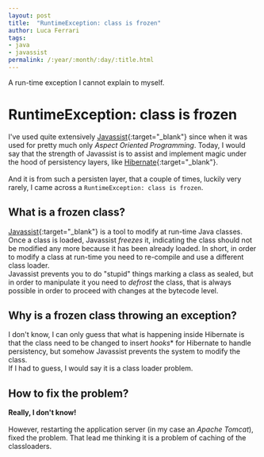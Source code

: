 ```yaml
---
layout: post
title:  "RuntimeException: class is frozen"
author: Luca Ferrari
tags:
- java
- javassist
permalink: /:year/:month/:day/:title.html
---
```

A run-time exception I cannot explain to myself.

# RuntimeException: class is frozen

I've used quite extensively [Javassist](https://www.javassist.org/){:target="_blank"} since when it was used for pretty much only *Aspect Oriented Programming*. Today, I would say that the strength of Javassist is to assist and implement magic under the hood of persistency layers, like [Hibernate](https://hibernate.org/){:target="_blank"}.
<br/>
<br/>
And it is from such a persisten layer, that a couple of times, luckily very rarely, I came across a `RuntimeException: class is frozen`.

## What is a frozen class?

[Javassist](https://www.javassist.org/){:target="_blank"} is a tool to modify at run-time Java classes. Once a class is loaded, Javassist *freezes* it, indicating the class should not be modified any more because it has been already loaded. In short, in order to modify a class at run-time you need to re-compile and use a different class loader.
<br/>
Javassist prevents you to do "stupid" things marking a class as sealed, but in order to manipulate it you need to *defrost* the class, that is always possible in order to proceed with changes at the bytecode level.

## Why is a frozen class throwing an exception?

I don't know, I can only guess that what is happening inside Hibernate is that the class need to be changed to insert *hooks** for Hibernate to handle persistency, but somehow Javassist prevents the system to modify the class.
<br/>
If I had to guess, I would say it is a class loader problem.

## How to fix the problem?

**Really, I don't know!**
<br/>
<br/>
However, restarting the application server (in my case an *Apache Tomcat*), fixed the problem. That lead me thinking it is a problem of caching of the classloaders.
